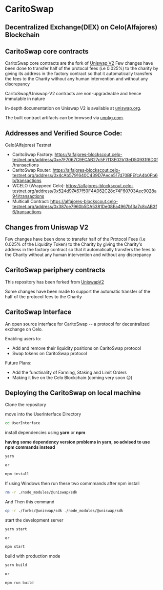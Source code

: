# CaritoSwap
## Decentralized Exchange(DEX) on Celo(Alfajores) Blockchain


## CaritoSwap core contracts
CaritoSwap core contracts are the fork of [Uniswap V2](https://github.com/Uniswap/uniswap-v2-core)
Few changes have been done to transfer half of the protocol fees (i.e 0.025%) to the charity by giving its address in the factory contract so that it automatically transfers the fees to the Charity without any human intervention and without any discrepancy

CaritoSwap/Uniswap-V2 contracts are non-upgradeable and hence immutable in nature

In-depth documentation on Uniswap V2 is available at [uniswap.org](https://uniswap.org/docs).

The built contract artifacts can be browsed via [unpkg.com](https://unpkg.com/browse/@uniswap/v2-core@latest/).

## Addresses and Verified Source Code:

Celo(Alfajores) Testnet
- CaritoSwap Factory: https://alfajores-blockscout.celo-testnet.org/address/0xe7F7067C9ECAB27c5F7f13E02b13eD50931f6D0f/transactions
- CaritoSwap Router: https://alfajores-blockscout.celo-testnet.org/address/0x4cAb5791640C439D7Aece517d70BFEfcA4b0Fb6b/transactions
- WCELO (Wrappeed Celo): https://alfajores-blockscout.celo-testnet.org/address/0x524d97A67f50F4A062C28c74F60703Aec9028a94/transactions
- Multicall Contract: https://alfajores-blockscout.celo-testnet.org/address/0x387ce7960b5DA5381De08Ea4967b13a7c8cAB3f6/transactions



## Changes from Uniswap V2

Few changes have been done to transfer half of the Protocol Fees (i.e 0.025% of the Liquidity Token) to the Charity by giving the Charity's address in the factory contract so that it automatically transfers the fees to the Charity without any human intervention and without any discrepancy

## CaritoSwap periphery contracts

This repository has been forked from [UniswapV2](https://github.com/Uniswap/uniswap-v2-periphery)

Some changes have been made to support the automatic transfer of the half of the protocol fees to the Charity



## CaritoSwap Interface

An open source interface for CaritoSwap -- a protocol for decentralized exchange on Celo.

Enabling users to:

- Add and remove their liquidity positions on CaritoSwap protocol
- Swap tokens on CaritoSwap protocol

Future Plans:

- Add the functinality of Farming, Staking and Limit Orders
- Making it live on the Celo Blockchain (coming very soon 😉)

## Deploying the CaritoSwap on local machine

Clone the repository

move into the UserInterface Directory

```sh
cd UserInterface
```

install dependencies using **yarn** or **npm**

**having some dependency version problems in yarn, so advised to use npm commands instead**

```sh
yarn

or

npm install
```
If using Windows then run these two commmands after npm install

```sh
rm -r ./node_modules/@uniswap/sdk
```
And Then this command

```sh
cp -r ./forks/@uniswap/sdk ./node_modules/@uniswap/sdk
```

start the development server
```sh
yarn start

or

npm start
```

build with production mode
```sh
yarn build

or

npm run build
```